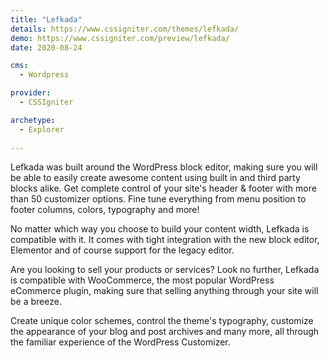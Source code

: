 ```yaml
---
title: "Lefkada"
details: https://www.cssigniter.com/themes/lefkada/
demo: https://www.cssigniter.com/preview/lefkada/
date: 2020-08-24

cms: 
  - Wordpress

provider: 
  - CSSIgniter

archetype:
  - Explorer
  
---
```


Lefkada was built around the WordPress block editor, making sure you will be able to easily create awesome content using built in and third party blocks alike. Get complete control of your site's header & footer with more than 50 customizer options. Fine tune everything from menu position to footer columns, colors, typography and more!

No matter which way you choose to build your content width, Lefkada is compatible with it. It comes with tight integration with the new block editor, Elementor and of course support for the legacy editor.

Are you looking to sell your products or services? Look no further, Lefkada is compatible with WooCommerce, the most popular WordPress eCommerce plugin, making sure that selling anything through your site will be a breeze.

Create unique color schemes, control the theme's typography, customize the appearance of your blog and post archives and many more, all through the familiar experience of the WordPress Customizer.
